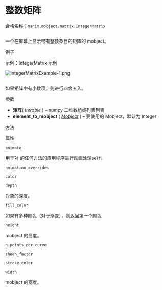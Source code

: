 # 整数矩阵

合格名称：`manim.mobject.matrix.IntegerMatrix`


```py

```

一个在屏幕上显示带有整数条目的矩阵的 mobject。

例子

示例：IntegerMatrix 示例

![IntegerMatrixExample-1.png](../_images/IntegerMatrixExample-1.png)

```py

```


如果矩阵中有小数项，则进行四舍五入。

参数

- **矩阵**( _Iterable_ ) – numpy 二维数组或列表列表
- **element_to_mobject** ( [_Mobject_]() ) – 要使用的 Mobject，默认为 Integer

方法

属性

`animate`

用于对 的任何方法的应用程序进行动画处理`self`。

`animation_overrides`

`color`

`depth`

对象的深度。

`fill_color`

如果有多种颜色（对于渐变），则返回第一个颜色

`height`

mobject 的高度。

`n_points_per_curve`

`sheen_factor`

`stroke_color`

`width`

mobject 的宽度。
